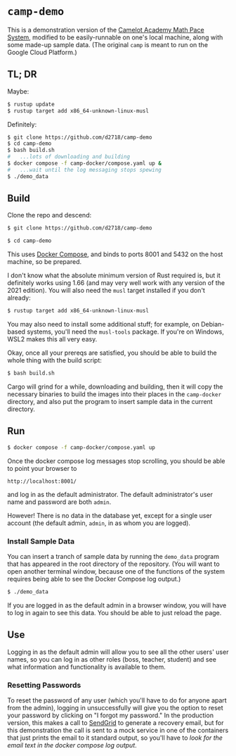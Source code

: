 # `camp-demo`

This is a demonstration version of the
[Camelot Academy Math Pace System](https://github.com/d2718/camp), modified
to be easily-runnable on one's local machine, along with some made-up
sample data. (The original `camp` is meant to run on the Google Cloud
Platform.)

## TL; DR

Maybe:
```bash
$ rustup update
$ rustup target add x86_64-unknown-linux-musl
```

Definitely:
```bash
$ git clone https://github.com/d2718/camp-demo
$ cd camp-demo
$ bash build.sh
#   ...lots of downloading and building
$ docker compose -f camp-docker/compose.yaml up &
#   ...wait until the log messaging stops spewing
$ ./demo_data
```

## Build

Clone the repo and descend:
```bash
$ git clone https://github.com/d2718/camp-demo

$ cd camp-demo
```

This uses [Docker Compose](https://docs.docker.com/compose/), and binds to
ports 8001 and 5432 on the host machine, so be prepared.

I don't know what the absolute minimum version of Rust required is, but it
definitely works using 1.66 (and may very well work with any version of the
2021 edition). You will also need the `musl` target installed if you don't
already:
```bash
$ rustup target add x86_64-unknown-linux-musl
```
You may also need to install some additional stuff; for example, on
Debian-based systems, you'll need the `musl-tools` package. If you're
on Windows, WSL2 makes this all very easy.

Okay, once all your prereqs are satisfied, you should be able to build
the whole thing with the build script:
```bash
$ bash build.sh
```
Cargo will grind for a while, downloading and building, then it will
copy the necessary binaries to build the images into their places in the
`camp-docker` directory, and also put the program to insert sample data
in the current directory.

## Run

```bash
$ docker compose -f camp-docker/compose.yaml up
```

Once the docker compose log messages stop scrolling, you should be able
to point your browser to

`http://localhost:8001/`

and log in as the default administrator. The default administrator's user
name and password are both `admin`.

However! There is no data in the database yet, except for a single user
account (the default admin, `admin`, in as whom you are logged).

### Install Sample Data

You can insert a tranch of sample data by running the `demo_data` program
that has appeared in the root directory of the repository. (You will want
to open another terminal window, because one of the functions of the
system requires being able to see the Docker Compose log output.)

```bash
$ ./demo_data
```

If you are logged in as the default admin in a browser window, you will have
to log in again to see this data. You should be able to just reload the page.

## Use

Logging in as the default admin will allow you to see all the other users'
user names, so you can log in as other roles (boss, teacher, student) and
see what information and functionality is available to them.

### Resetting Passwords

To reset the password of any user (which you'll have to do for anyone apart
from the admin), logging in unsuccessfully will give you the option to reset
your password by clicking on "I forgot my password." In the production version,
this makes a call to [SendGrid](https://sendgrid.com/) to generate a
recovery email, but for this demonstration the call is sent to a mock service
in one of the containers that just prints the email to it standard output, so
you'll have to _look for the email text in the docker compose log output_.